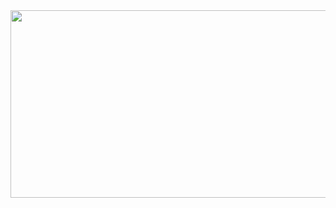 <img src="https://github.com/SkosMartren/useful-materials/blob/main/DFS_graph_1.png" width="850" height="300"/>
